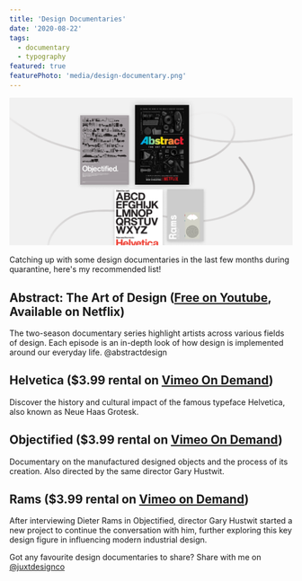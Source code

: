 ```yaml
---
title: 'Design Documentaries'
date: '2020-08-22'
tags:
  - documentary
  - typography
featured: true
featurePhoto: 'media/design-documentary.png'
---
```


![](media/design-documentary.png)

Catching up with some design documentaries in the last few months during quarantine, here's my recommended list!

## Abstract: The Art of Design ([Free on Youtube](https://www.youtube.com/watch?v=q_k8fVNzbGU&list=PLuctemCzX-m4svPpBctWUp0oG__Lhglq9), Available on Netflix)

The two-season documentary series highlight artists across various fields of design. Each episode is an in-depth look of how design is implemented around our everyday life.
@abstractdesign

## Helvetica ($3.99 rental on [Vimeo On Demand](https://vimeo.com/ondemand/helvetica3/232871579))

Discover the history and cultural impact of the famous typeface Helvetica, also known as Neue Haas Grotesk.

## Objectified ($3.99 rental on [Vimeo On Demand](https://vimeo.com/ondemand/objectified/232897036))

Documentary on the manufactured designed objects and the process of its creation. Also directed by the same director Gary Hustwit.

## Rams ($3.99 rental on [Vimeo on Demand](https://vimeo.com/ondemand/ramsfilm/291784379))

After interviewing Dieter Rams in Objectified, director Gary Hustwit started a new project to continue the conversation with him, further exploring this key design figure in influencing modern industrial design.

Got any favourite design documentaries to share? Share with me on [@juxtdesignco](https://twitter.com/juxtdesignco)

